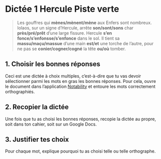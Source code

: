 # Dictée 1 Hercule Piste verte

> Les gouffres qui **mènes/mènent/mène** aux Enfers sont nombreux. Iolaos, sur un signe d’Hercule, arrête **son/sont/sons** char **près/pré/prêt** d’une large fissure. Hercule **s’en fonce/s’enfonsse/s’enfonce** dans le sol. Il tient sa **massu/maçu/massue** d’une main **est/et** une torche de l’autre, pour ne pas se **conier/cogner/cogné** la tête **ou/où** tomber.


## 1. Choisir les bonnes réponses

Ceci est une dictée à choix multiples, c’est-à-dire que tu vas devoir sélectionner parmi les mots en gras les bonnes réponses. Pour cela, ouvre le document dans l’application [Notability](notability://) et entoure les mots correctement orthographiés.

## 2. Recopier la dictée

Une fois que tu as choisi les bonnes réponses, recopie la dictée au propre, soit dans ton cahier, soit sur un Google Docs.

## 3. Justifier tes choix

Pour chaque mot, explique pourquoi tu as choisi telle ou telle orthographe.
